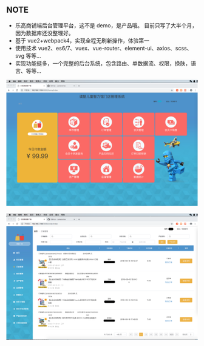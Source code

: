 ## NOTE

- 乐高商铺端后台管理平台，这不是 demo，是产品哦。 目前只写了大半个月，因为数据库还没整理好。
- 基于 vue2+webpack4，实现全程无刷新操作，体验第一
- 使用技术 vue2、es6/7、vuex、vue-router、element-ui、axios、scss、svg 等等...
- 实现功能挺多，一个完整的后台系统，包含路由、单数据流、权限，换肤，语言、等等...

<p align="center">
  <a href="https://github.com/JsAaron/res/blob/master/legao1.png">
    <img src="https://github.com/JsAaron/res/blob/master/legao1.png">
  </a>
  <br><br>
  <a href="https://github.com/JsAaron/res/blob/master/legao2.png">
    <img src="https://github.com/JsAaron/res/blob/master/legao2.png">
  </a>
</p>
